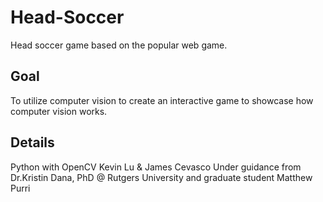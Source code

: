 # Head-Soccer
Head soccer game based on the popular web game.

## Goal
To utilize computer vision to create an interactive game to showcase how computer vision works.

## Details
Python with OpenCV
Kevin Lu & James Cevasco
Under guidance from Dr.Kristin Dana, PhD @ Rutgers University and graduate student Matthew Purri
